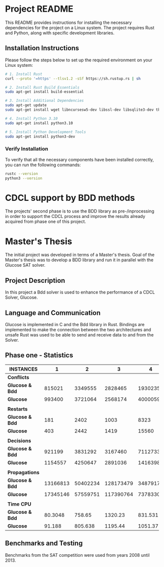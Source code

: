 # Project README

This README provides instructions for installing the necessary dependencies for the project on a Linux system. The project requires Rust and Python, along with specific development libraries. 

## Installation Instructions

Please follow the steps below to set up the required environment on your Linux system:

```bash
# 1. Install Rust
curl --proto '=https' --tlsv1.2 -sSf https://sh.rustup.rs | sh

# 2. Install Rust Build Essentials
sudo apt-get install build-essential

# 3. Install Additional Dependencies
sudo apt-get update
sudo apt-get install wget libncursesw5-dev libssl-dev libsqlite3-dev tk-dev libgdbm-dev libc6-dev libbz2-dev libffi-dev zlib1g-dev

# 4. Install Python 3.10
sudo apt-get install python3.10

# 5. Install Python Development Tools
sudo apt-get install python3-dev
```

### Verify Installation

To verify that all the necessary components have been installed correctly, you can run the following commands:
```bash
rustc --version
python3 --version
```


# CDCL support by BDD methods
The projects' second phase is to use the BDD library as pre-/inprocessing in order to support the CDCL process and improve the results already acquired from phase one of this project.

# Master's Thesis

The initial project was developed in terms of a Master's thesis. Goal of the Master's thesis was to develop a BDD library and run it in parallel with the Glucose SAT solver. 

## Project Description

In this project a Bdd solver is used to enhance the performance of a CDCL Solver, Glucose.

## Language and Communication

Glucose is implemented in C and the Bdd library in Rust. Bindings are implemented to make the connection between the two architectures and unsafe Rust was used to be able to send and receive data to and from the Solver.

## Phase one - Statistics

| **INSTANCES**     | **1**    | **2**    | **3**     | **4**    | **5**    | **6**    | **7**     | **8**    | **9**   | **10**  | **11**  | **12**   | **13**  | **14**  | **15**  | **16**    | **17**    | **18**    | **19**    | **20**    | **21**     | **22**     |
| ----------------- | -------- | -------- | --------- | -------- | -------- | -------- | --------- | -------- | ------- | ------- | ------- | -------- | ------- | ------- | ------- | --------- | --------- | --------- | --------- | --------- | ---------- | ---------- |
| **Conflicts**     |          |          |           |          |          |          |           |          |         |         |         |          |         |         |         |           |           |           |           |           |            |            |
| **Glucose & Bdd** | 815021   | 3349555  | 2828465   | 1930235  | 2750230  | 2617831  | 868478    | 381915   | 371880  | 108491  | 212508  | 1431773  | 139598  | 66490   | 63138   | 1457250   | 3905203   | 1026505   | 25073     | 2775146   | 1613544    | 5672671    |
| **Glucose**       | 993400   | 3721064  | 2568174   | 4000059  |          |          | 958372    | 436589   | 433332  | 117719  | 262445  |          | 144749  | 73052   | 63959   | 3574234   | 4563188   | 1053133   | 359473    | 3957170   | 1504243    | 8156999    |
|                   |          |          |           |          |          |          |           |          |         |         |         |          |         |         |         |           |           |           |           |           |            |            |
| **Restarts**      |          |          |           |          |          |          |           |          |         |         |         |          |         |         |         |           |           |           |           |           |            |            |
| **Glucose & Bdd** | 181      | 2402     | 1003      | 8323     | 3540     | 3426     | 1848      | 1091     | 450     | 3       | 6       | 2466     | 33      | 240     | 251     | 3569      | 13763     | 1455      | 99        | 5212      | 2903       | 14637      |
| **Glucose**       | 403      | 2442     | 1419      | 15560    |          |          | 1975      | 1363     | 517     | 16      | 44      |          | 38      | 258     | 237     | 11330     | 15610     | 1463      | 1131      | 6871      | 2685       | 25987      |
|                   |          |          |           |          |          |          |           |          |         |         |         |          |         |         |         |           |           |           |           |           |            |            |
| **Decisions**     |          |          |           |          |          |          |           |          |         |         |         |          |         |         |         |           |           |           |           |           |            |            |
| **Glucose & Bdd** | 921199   | 3831292  | 3167460   | 7112733  | 329853   | 3162192  | 996270    | 454538   | 426644  | 124282  | 236851  | 1681017  | 161032  | 140290  | 141812  | 5417599   | 9538999   | 1400259   | 113484    | 3702842   | 2493479    | 8352456    |
| **Glucose**       | 1154557  | 4250647  | 2891036   | 14163981 |          |          | 1046344   | 477882   | 496668  | 134822  | 294032  |          | 167169  | 154852  | 138143  | 8433076   | 9830124   | 1425159   | 1009042   | 5177071   | 2330413    | 10867359   |
|                   |          |          |           |          |          |          |           |          |         |         |         |          |         |         |         |           |           |           |           |           |            |            |
| **Propagations**  |          |          |           |          |          |          |           |          |         |         |         |          |         |         |         |           |           |           |           |           |            |            |
| **Glucose & Bdd** | 13166813 | 50402234 | 128173479 | 34879173 | 73253571 | 72081669 | 216373277 | 89185043 | 6539937 | 4471824 | 3750738 | 31199705 | 5741075 | 2320187 | 2214369 | 136380284 | 233523000 | 232795077 | 10265517  | 545751889 | 2556104275 | 1413781175 |
| **Glucose**       | 17345146 | 57559751 | 117390764 | 73783304 |          |          | 234791125 | 93719721 | 7618381 | 4814367 | 4650756 |          | 5942285 | 2595344 | 2199866 | 211221581 | 287389734 | 246886506 | 152522909 | 790686819 | 2396361500 | 1762124974 |
|                   |          |          |           |          |          |          |           |          |         |         |         |          |         |         |         |           |           |           |           |           |            |            |
| **Time CPU**      |          |          |           |          |          |          |           |          |         |         |         |          |         |         |         |           |           |           |           |           |            |            |
| **Glucose & Bdd** | 80.3048  | 758.65   | 1320.23   | 831.531  | 616.2867 | 513.216  | 363.681   | 111.699  | 108.102 | 6.8004  | 7.5187  | 718.229  | 10.6695 | 2.30239 | 1.99624 | 188.334   | 440.765   | 597.611   | 6.75345   | 453.81    | 973.12     | 680.69     |
| **Glucose**       | 91.188   | 805.638  | 1195.44   | 1051.37  |          |          | 386.621   | 132.908  | 124.701 | 7.53427 | 28.6805 |          | 11.0598 | 2.40416 | 2.05326 | 374.874   | 474.788   | 579.587   | 59.1897   | 825.31    | 832.89     | 790.32     |

## Benchmarks and Testing
Benchmarks from the SAT competition were used from years 2008 until 2013.
